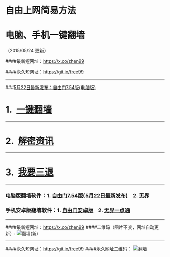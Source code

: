 # 自由上网简易方法
# 电脑、手机一键翻墙
（2015/05/24 更新）

####最新短网址：https://x.co/zhen99

####永久短网址：https://git.io/free99

***
###<a href="https://dh8f4fwk3pif2.cloudfront.net/fga01.php?fid=fg754p.zip" target="_blank">5月22日最新发布：自由门7.54版(电脑版)</a>

#  1.&nbsp;&nbsp;<a href="https://dh8f4fwk3pif2.cloudfront.net" target="_blank">一键翻墙</a>

***

#  2.&nbsp;&nbsp;<a href="https://dh8f4fwk3pif2.cloudfront.net/zhen99.php" target="_blank">解密资讯</a>

***

#  3.&nbsp;&nbsp;<a href="https://dh8f4fwk3pif2.cloudfront.net/zs.php/url/d2jbwlibtxvh4m.cloudfront.net/8" target="_blank">我要三退</a>

***

### 电脑版翻墙软件：1. <a href="https://dh8f4fwk3pif2.cloudfront.net/fga01.php?fid=fg754p.zip" target="_blank">自由门7.54版(5月22日最新发布)</a>&nbsp;&nbsp;&nbsp;&nbsp;2. <a href="https://dh8f4fwk3pif2.cloudfront.net/fga01.php?fid=u1405.zip" target="_blank">无界</a>

### 手机安卓版翻墙软件：1. <a href="https://dh8f4fwk3pif2.cloudfront.net/fga01.php?fid=fgma32.apk" target="_blank">自由门安卓版</a>&nbsp;&nbsp;&nbsp;&nbsp;2. <a href="https://dh8f4fwk3pif2.cloudfront.net/fga01.php?fid=um3.1.apk" target="_blank">无界一点通</a>

***

####最新短网址：https://x.co/zhen99
####二维码（图片不变，网址自动更新）:
![翻墙(新)](https://dh8f4fwk3pif2.cloudfront.net/pic/yjfq1.png)

***

####永久短网址：https://git.io/free99
####永久网址二维码：
![翻墙](https://dh8f4fwk3pif2.cloudfront.net/pic/yjfq0.png)

